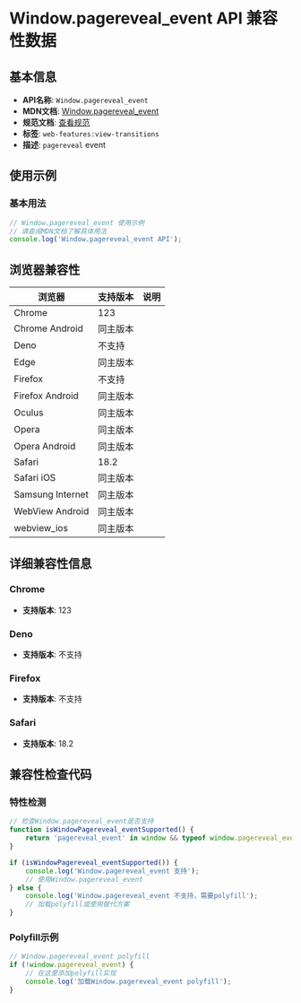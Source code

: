 # Window.pagereveal_event API 兼容性数据

## 基本信息

- **API名称**: `Window.pagereveal_event`
- **MDN文档**: [Window.pagereveal_event](https://developer.mozilla.org/docs/Web/API/Window/pagereveal_event)
- **规范文档**: [查看规范](https://html.spec.whatwg.org/multipage/indices.html#event-pagereveal)
- **标签**: `web-features:view-transitions`
- **描述**: `pagereveal` event

## 使用示例

### 基本用法

```javascript
// Window.pagereveal_event 使用示例
// 请查阅MDN文档了解具体用法
console.log('Window.pagereveal_event API');
```

## 浏览器兼容性

| 浏览器 | 支持版本 | 说明 |
|--------|----------|------|
| Chrome | 123 |  |
| Chrome Android | 同主版本 |  |
| Deno | 不支持 |  |
| Edge | 同主版本 |  |
| Firefox | 不支持 |  |
| Firefox Android | 同主版本 |  |
| Oculus | 同主版本 |  |
| Opera | 同主版本 |  |
| Opera Android | 同主版本 |  |
| Safari | 18.2 |  |
| Safari iOS | 同主版本 |  |
| Samsung Internet | 同主版本 |  |
| WebView Android | 同主版本 |  |
| webview_ios | 同主版本 |  |

## 详细兼容性信息

### Chrome

- **支持版本**: 123

### Deno

- **支持版本**: 不支持

### Firefox

- **支持版本**: 不支持

### Safari

- **支持版本**: 18.2

## 兼容性检查代码

### 特性检测

```javascript
// 检查Window.pagereveal_event是否支持
function isWindowPagereveal_eventSupported() {
    return 'pagereveal_event' in window && typeof window.pagereveal_event === 'function';
}

if (isWindowPagereveal_eventSupported()) {
    console.log('Window.pagereveal_event 支持');
    // 使用Window.pagereveal_event
} else {
    console.log('Window.pagereveal_event 不支持，需要polyfill');
    // 加载polyfill或使用替代方案
}
```

### Polyfill示例

```javascript
// Window.pagereveal_event polyfill
if (!window.pagereveal_event) {
    // 在这里添加polyfill实现
    console.log('加载Window.pagereveal_event polyfill');
}
```

